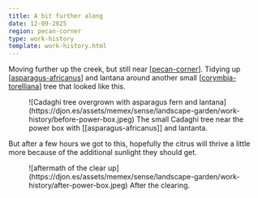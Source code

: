 ```yaml
---
title: A bit further along
date: 12-09-2025
region: pecan-corner
type: work-history
template: work-history.html
---
```


Moving further up the creek, but still near [[pecan-corner]]. Tidying up [[asparagus-africanus]] and lantana around another small [[corymbia-torelliana]] tree that looked like this.

<figure markdown>
![Cadaghi tree overgrown with asparagus fern and lantana](https://djon.es/assets/memex/sense/landscape-garden/work-history/before-power-box.jpeg)
<caption>The small Cadaghi tree near the power box with [[asparagus-africanus]] and lantanta.</caption>
</figure>

But after a few hours we got to this, hopefully the citrus will thrive a little more because of the additional sunlight they should get.

<figure markdown>
![aftermath of the clear up](https://djon.es/assets/memex/sense/landscape-garden/work-history/after-power-box.jpeg)
<caption>After the clearing.</caption>
</figure>



[//begin]: # "Autogenerated link references for markdown compatibility"
[pecan-corner]: ../../pecan-corner "Pecan corner"
[asparagus-africanus]: ../../plants/asparagus-africanus "Asparagus africanus (Climbing asparagus fern)"
[corymbia-torelliana]: ../../plants/corymbia-torelliana "Corymbia Torelliana (Cadaghi)"
[//end]: # "Autogenerated link references"